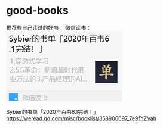 # good-books
推荐些自己读过的好书。
微信读书：
![书单](/shudan.png)

Sybier的书单「2020年百书6.1完结！」
https://weread.qq.com/misc/booklist/358906697_7e9fYZVah

